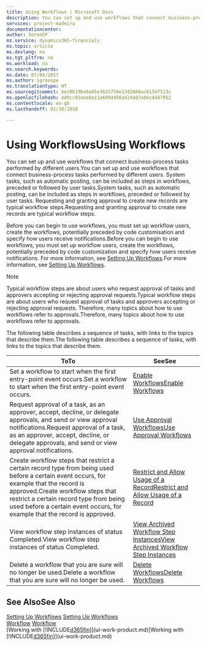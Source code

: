 ```yaml
---
title: Using Workflows | Microsoft Docs
description: You can set up and use workflows that connect business-process tasks performed by different users. System tasks, such as automatic posting, can be included as steps in workflows, preceded or followed by user tasks. Requesting and granting approval to create new records are typical workflow steps.
services: project-madeira
documentationcenter: 
author: SorenGP
ms.service: dynamics365-financials
ms.topic: article
ms.devlang: na
ms.tgt_pltfrm: na
ms.workload: na
ms.search.keywords: 
ms.date: 07/04/2017
ms.author: sgroespe
ms.translationtype: HT
ms.sourcegitcommit: bec0619be0a65e3625759e13d2866ac615d7513c
ms.openlocfilehash: ed9cc92aee8a11a6094456ad24a07ab6c4d47952
ms.contentlocale: en-gb
ms.lasthandoff: 01/30/2018

---
```

# <a name="using-workflows"></a><span data-ttu-id="8a9d2-105">Using Workflows</span><span class="sxs-lookup"><span data-stu-id="8a9d2-105">Using Workflows</span></span>
<span data-ttu-id="8a9d2-106">You can set up and use workflows that connect business-process tasks performed by different users.</span><span class="sxs-lookup"><span data-stu-id="8a9d2-106">You can set up and use workflows that connect business-process tasks performed by different users.</span></span> <span data-ttu-id="8a9d2-107">System tasks, such as automatic posting, can be included as steps in workflows, preceded or followed by user tasks.</span><span class="sxs-lookup"><span data-stu-id="8a9d2-107">System tasks, such as automatic posting, can be included as steps in workflows, preceded or followed by user tasks.</span></span> <span data-ttu-id="8a9d2-108">Requesting and granting approval to create new records are typical workflow steps.</span><span class="sxs-lookup"><span data-stu-id="8a9d2-108">Requesting and granting approval to create new records are typical workflow steps.</span></span>  

 <span data-ttu-id="8a9d2-109">Before you can begin to use workflows, you must set up workflow users, create the workflows, potentially preceded by code customisation and specify how users receive notifications.</span><span class="sxs-lookup"><span data-stu-id="8a9d2-109">Before you can begin to use workflows, you must set up workflow users, create the workflows, potentially preceded by code customization and specify how users receive notifications.</span></span> <span data-ttu-id="8a9d2-110">For more information, see [Setting Up Workflows](across-set-up-workflows.md).</span><span class="sxs-lookup"><span data-stu-id="8a9d2-110">For more information, see [Setting Up Workflows](across-set-up-workflows.md).</span></span>  

> [!NOTE]  
>  <span data-ttu-id="8a9d2-111">Typical workflow steps are about users who request approval of tasks and approvers accepting or rejecting approval requests.</span><span class="sxs-lookup"><span data-stu-id="8a9d2-111">Typical workflow steps are about users who request approval of tasks and approvers accepting or rejecting approval requests.</span></span> <span data-ttu-id="8a9d2-112">Therefore, many topics about how to use workflows refer to approvals.</span><span class="sxs-lookup"><span data-stu-id="8a9d2-112">Therefore, many topics about how to use workflows refer to approvals.</span></span>  

 <span data-ttu-id="8a9d2-113">The following table describes a sequence of tasks, with links to the topics that describe them.</span><span class="sxs-lookup"><span data-stu-id="8a9d2-113">The following table describes a sequence of tasks, with links to the topics that describe them.</span></span>  

|<span data-ttu-id="8a9d2-114">**To**</span><span class="sxs-lookup"><span data-stu-id="8a9d2-114">**To**</span></span>|<span data-ttu-id="8a9d2-115">**See**</span><span class="sxs-lookup"><span data-stu-id="8a9d2-115">**See**</span></span>|  
|------------|-------------|  
|<span data-ttu-id="8a9d2-116">Set a workflow to start when the first entry-point event occurs.</span><span class="sxs-lookup"><span data-stu-id="8a9d2-116">Set a workflow to start when the first entry-point event occurs.</span></span>|[<span data-ttu-id="8a9d2-117">Enable Workflows</span><span class="sxs-lookup"><span data-stu-id="8a9d2-117">Enable Workflows</span></span>](across-how-to-enable-workflows.md)|  
|<span data-ttu-id="8a9d2-118">Request approval of a task, as an approver, accept, decline, or delegate approvals, and send or view approval notifications.</span><span class="sxs-lookup"><span data-stu-id="8a9d2-118">Request approval of a task, as an approver, accept, decline, or delegate approvals, and send or view approval notifications.</span></span>|[<span data-ttu-id="8a9d2-119">Use Approval Workflows</span><span class="sxs-lookup"><span data-stu-id="8a9d2-119">Use Approval Workflows</span></span>](across-how-use-approval-workflows.md)|  
|<span data-ttu-id="8a9d2-120">Create workflow steps that restrict a certain record type from being used before a certain event occurs, for example that the record is approved.</span><span class="sxs-lookup"><span data-stu-id="8a9d2-120">Create workflow steps that restrict a certain record type from being used before a certain event occurs, for example that the record is approved.</span></span>|[<span data-ttu-id="8a9d2-121">Restrict and Allow Usage of a Record</span><span class="sxs-lookup"><span data-stu-id="8a9d2-121">Restrict and Allow Usage of a Record</span></span>](across-how-to-restrict-and-allow-usage-of-a-record.md)|  
|<span data-ttu-id="8a9d2-122">View workflow step instances of status Completed.</span><span class="sxs-lookup"><span data-stu-id="8a9d2-122">View workflow step instances of status Completed.</span></span>|[<span data-ttu-id="8a9d2-123">View Archived Workflow Step Instances</span><span class="sxs-lookup"><span data-stu-id="8a9d2-123">View Archived Workflow Step Instances</span></span>](across-how-to-view-archived-workflow-step-instances.md)|  
|<span data-ttu-id="8a9d2-124">Delete a workflow that you are sure will no longer be used.</span><span class="sxs-lookup"><span data-stu-id="8a9d2-124">Delete a workflow that you are sure will no longer be used.</span></span>|[<span data-ttu-id="8a9d2-125">Delete Workflows</span><span class="sxs-lookup"><span data-stu-id="8a9d2-125">Delete Workflows</span></span>](across-how-to-delete-workflows.md)|  

## <a name="see-also"></a><span data-ttu-id="8a9d2-126">See Also</span><span class="sxs-lookup"><span data-stu-id="8a9d2-126">See Also</span></span>  
<span data-ttu-id="8a9d2-127">[Setting Up Workflows](across-set-up-workflows.md) </span><span class="sxs-lookup"><span data-stu-id="8a9d2-127">[Setting Up Workflows](across-set-up-workflows.md) </span></span>  
<span data-ttu-id="8a9d2-128">[Workflow](across-workflow.md) </span><span class="sxs-lookup"><span data-stu-id="8a9d2-128">[Workflow](across-workflow.md) </span></span>  
<span data-ttu-id="8a9d2-129">[Working with [!INCLUDE[d365fin](includes/d365fin_md.md)]](ui-work-product.md)</span><span class="sxs-lookup"><span data-stu-id="8a9d2-129">[Working with [!INCLUDE[d365fin](includes/d365fin_md.md)]](ui-work-product.md)</span></span>

